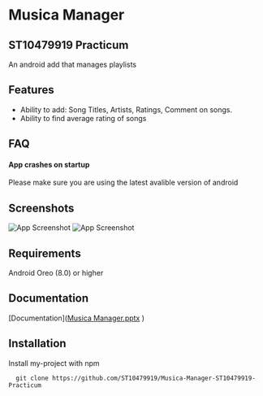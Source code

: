 
# Musica Manager
## ST10479919 Practicum

An android add that manages playlists

## Features

- Ability to add:
        Song Titles,
        Artists,
        Ratings,
        Comment on songs.
- Ability to find average rating of songs

## FAQ

#### App crashes on startup

Please make sure you are using the latest avalible version of android


## Screenshots

![App Screenshot](![1H](https://github.com/user-attachments/assets/520b5040-4444-4f24-9235-6bea65b5f020))
![App Screenshot](![2DI](https://github.com/user-attachments/assets/f95f4035-4f4d-4d25-b305-f56d2534d56d))

## Requirements

Android Oreo (8.0) or higher

## Documentation

[Documentation]([Musica Manager.pptx](https://github.com/user-attachments/files/20817192/Musica.Manager.pptx)
)


## Installation

Install my-project with npm

```clone
  git clone https://github.com/ST10479919/Musica-Manager-ST10479919-Practicum
```
    
